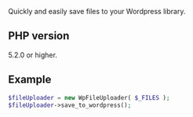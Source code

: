 Quickly and easily save files to your Wordpress library.

## PHP version
5.2.0 or higher.

## Example
```php
$fileUploader = new WpFileUploader( $_FILES );
$fileUploader->save_to_wordpress();
```
